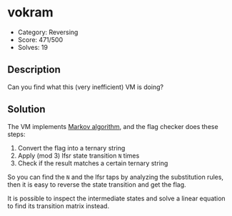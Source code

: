 # vokram

* Category: Reversing
* Score: 471/500
* Solves: 19

## Description

Can you find what this (very inefficient) VM is doing?

## Solution

The VM implements [Markov algorithm](https://en.wikipedia.org/wiki/Markov_algorithm), and the flag checker does these steps:

1. Convert the flag into a ternary string
2. Apply (mod 3) lfsr state transition `N` times
3. Check if the result matches a certain ternary string

So you can find the `N` and the lfsr taps by analyzing the substitution rules, then it is easy to reverse the state transition and get the flag.

It is possible to inspect the intermediate states and solve a linear equation to find its transition matrix instead.
